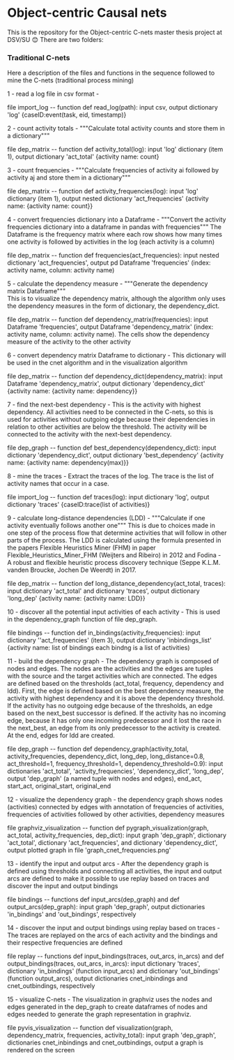 # Object-centric Causal nets

This is the repository for the Object-centric C-nets master thesis project at DSV/SU 😊
There are two folders: 

### Traditional C-nets
Here a description of the files and functions in the sequence followed to mine the C-nets (traditional process mining)

1 - read a log file in csv format -
  
  file import_log -- function def read_log(path): input csv, output dictionary 'log' {caseID:event(task, eid, timestamp)}
  
2 - count activity totals -
  """Calculate total activity counts and store them in a dictionary""" 
  
  file dep_matrix -- function def activity_total(log): input 'log' dictionary (item 1), output dictionary 'act_total' {activity name: count}
  
3 - count frequencies -
  """Calculate frequencies of activity ai followed by activity aj and store them in a dictionary"""
  
  file dep_matrix -- function def activity_frequencies(log): input 'log' dictionary (item 1), output nested dictionary 'act_frequencies' {activity name: {activity name: count}}
  
4 - convert frequencies dictionary into a Dataframe -
  """Convert the activity frequencies dictionary into a dataframe in pandas with frequencies"""
  The Dataframe is the frequency matrix where each row shows how many times one activity is followed by activities in the log (each activity is a column)
  
  file dep_matrix -- function def frequencies(act_frequencies): input nested dictionary 'act_frequencies', output pd Dataframe 'frequencies' (index: activity name, column: activity name)
  
5 - calculate the dependency measure -
  """Generate the dependency matrix Dataframe"""  
  This is to visualize the dependency matrix, although the algorithm only uses the dependency measures in the form of dictionary, the dependency_dict.
  
  file dep_matrix -- function def dependency_matrix(frequencies): input Dataframe 'frequencies', output Dataframe 'dependency_matrix' (index: activity name, column: activity name). The cells show the dependency measure of the activity to the other activity
  
6 - convert dependency matrix Dataframe to dictionary -
  This dictionary will be used in the cnet algorithm and in the visualization algorithm
  
  file dep_matrix -- function def dependency_dict(dependency_matrix):
input Dataframe 'dependency_matrix', output dictionary 'dependency_dict' {activity name: {activity name: dependency}}

7 - find the next-best dependency -
  This is the activity with highest dependency. All activities need to be connected in the C-nets, so this is used for activities without outgoing edge because their dependencies in relation to other activities are below the threshold. The activity will be connected to the activity with the next-best dependency.
  
  file dep_graph -- function def best_dependency(dependency_dict):
  input dictionary 'dependency_dict', output dictionary 'best_dependency' {activity name: {activity name: dependency(max)}}
  
8 - mine the traces -
  Extract the traces of the log. The trace is the list of activity names that occur in a case.
  
  file import_log -- function def traces(log): input dictionary 'log', output dictionary 'traces' {caseID:trace(list of activities)}
  
9 - calculate long-distance dependencies (LDD) -
  """Calculate if one activity eventually follows another one"""
  This is due to choices made in one step of the process flow that determine activities that will follow in other parts of the process. The LDD is calculated using the formula presented in the papers Flexible Heuristics Miner (FHM) in paper Flexible_Heuristics_Miner_FHM (Weijters and Ribeiro) in 2012 and Fodina - A robust and flexible heuristic process discovery technique (Seppe K.L.M. vanden Broucke, Jochen De Weerdt) in 2017.
  
  file dep_matrix -- function def long_distance_dependency(act_total, traces):
  input dictionary 'act_total' and dictionary 'traces', output dictionary 'long_dep' {activity name: {activity name: LDD}}
  
10 - discover all the potential input activities of each activity -
  This is used in the dependency_graph function of file dep_graph. 
  
  file bindings -- function def in_bindings(activity_frequencies):
  input dictionary ''act_frequencies' (item 3), output dictionary 'inbindings_list' {activity name: list of bindings each bindng is a list of activities) 
  
11 - build the dependency graph -
  The dependency graph is composed of nodes and edges. The nodes are the activities and the edges are tuples with the source and the target activities which are connected. 
  The edges are defined based on the thresholds (act_total, frequency, dependency and ldd). First, the edge is defined based on the best dependency measure, the activity with highest dependency and it is above the dependency threshold. If the activity has no outgoing edge because of the thresholds, an edge based on the next_best successor is defined. If the activity has no incoming edge, because it has only one incoming predecessor and it lost the race in the next_best, an edge from its only predecessor to the activity is created. At the end, edges for ldd are created.
  
  file dep_graph -- function def dependency_graph(activity_total, activity_frequencies, dependency_dict, long_dep, long_distance=0.8, act_threshold=1, frequency_threshold=1, dependency_threshold=0.9):
  input dictionaries 'act_total', 'activity_frequencies', 'dependency_dict', 'long_dep', output 'dep_graph' (a named tuple with nodes and edges), end_act, start_act, original_start, original_end
  
12 - visualize the dependency graph -
  the dependency graph shows nodes (activities) connected by edges with annotation of frequencies of activities, frequencies of activities followed by other activities, dependency measures
  
  file graphviz_visualization -- function def pygraph_visualization(graph, act_total, activity_frequencies, dep_dict):
  input graph 'dep_graph', dictionary 'act_total', dictionary 'act_frequencies', and dictionary 'dependency_dict', output plotted graph in file 'graph_cnet_frequencies.png'
  
13 - identify the input and output arcs -
  After the dependency graph is defined using thresholds and connecting all activities, the input and output arcs are defined to make it possible to use replay based on traces and discover the input and output bindings
  
  file bindings -- functions def input_arcs(dep_graph) and def output_arcs(dep_graph):
  input graph 'dep_graph', output dictionaries 'in_bindings' and 'out_bindings', respectively
  
14 - discover the input and output bindings using replay based on traces -
  The traces are replayed on the arcs of each activity and the bindings and their respective frequencies are defined
  
  file replay -- functions def input_bindings(traces, out_arcs, in_arcs) and def output_bindings(traces, out_arcs, in_arcs):
  input dictionary 'traces', dictionary 'in_bindings' (function input_arcs) and dictionary 'out_bindings' (function output_arcs), output dictionaries cnet_inbindings and cnet_outbindings, respectively
  
15 - visualize C-nets -
  The visualization in graphviz uses the nodes and edges generated in the dep_graph to create dataframes of nodes and edges needed to generate the graph representation in graphviz.
  
  file pyvis_visualization -- function def visualization(graph, dependency_matrix, frequencies, activity_total):
  input graph 'dep_graph', dictionaries cnet_inbindings and cnet_outbindings, output a graph is rendered on the screen
